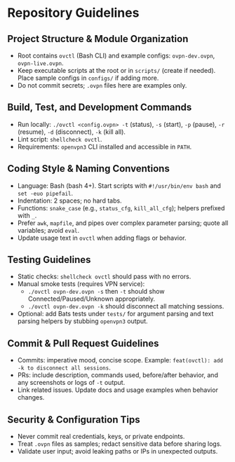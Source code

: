 # Repository Guidelines

## Project Structure & Module Organization
- Root contains `ovctl` (Bash CLI) and example configs: `ovpn-dev.ovpn`, `ovpn-live.ovpn`.
- Keep executable scripts at the root or in `scripts/` (create if needed). Place sample configs in `configs/` if adding more.
- Do not commit secrets; `.ovpn` files here are examples only.

## Build, Test, and Development Commands
- Run locally: `./ovctl <config.ovpn> -t` (status), `-s` (start), `-p` (pause), `-r` (resume), `-d` (disconnect), `-k` (kill all).
- Lint script: `shellcheck ovctl`.
- Requirements: `openvpn3` CLI installed and accessible in `PATH`.

## Coding Style & Naming Conventions
- Language: Bash (bash 4+). Start scripts with `#!/usr/bin/env bash` and `set -euo pipefail`.
- Indentation: 2 spaces; no hard tabs.
- Functions: `snake_case` (e.g., `status_cfg`, `kill_all_cfg`); helpers prefixed with `_`.
- Prefer `awk`, `mapfile`, and pipes over complex parameter parsing; quote all variables; avoid `eval`.
- Update usage text in `ovctl` when adding flags or behavior.

## Testing Guidelines
- Static checks: `shellcheck ovctl` should pass with no errors.
- Manual smoke tests (requires VPN service):
  - `./ovctl ovpn-dev.ovpn -s` then `-t` should show Connected/Paused/Unknown appropriately.
  - `./ovctl ovpn-dev.ovpn -k` should disconnect all matching sessions.
- Optional: add Bats tests under `tests/` for argument parsing and text parsing helpers by stubbing `openvpn3` output.

## Commit & Pull Request Guidelines
- Commits: imperative mood, concise scope. Example: `feat(ovctl): add -k to disconnect all sessions`.
- PRs: include description, commands used, before/after behavior, and any screenshots or logs of `-t` output.
- Link related issues. Update docs and usage examples when behavior changes.

## Security & Configuration Tips
- Never commit real credentials, keys, or private endpoints.
- Treat `.ovpn` files as samples; redact sensitive data before sharing logs.
- Validate user input; avoid leaking paths or IPs in unexpected outputs.
